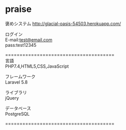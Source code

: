 # praise
褒めシステム
http://glacial-oasis-54503.herokuapp.com/

ログイン<br>
E-mail:test@email.com <br>
pass:test12345

======================================
<br>言語<br>
PHP7.4,HTML5,CSS,JavaScript

フレームワーク<br>
Laravel 5.8 <br>

ライブラリ <br>
jQuery

データベース<br>
PostgreSQL

======================================

